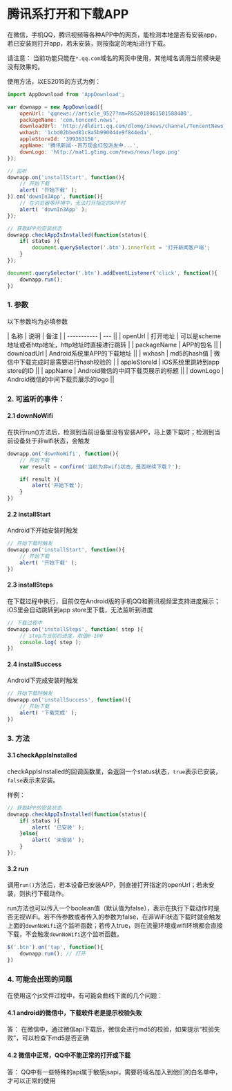 # 腾讯系打开和下载APP

在微信，手机QQ，腾讯视频等各种APP中的网页，能检测本地是否有安装app，若已安装则打开app，若未安装，则按指定的地址进行下载。

请注意： 当前功能只能在`*.qq.com`域名的网页中使用，其他域名调用当前模块是没有效果的。

使用方法，以ES2015的方式为例：  

```javascript
import AppDownload from 'AppDownload';

var downapp = new AppDownload({
    openUrl: 'qqnews://article_9527?nm=RSS2018061501588400',
    packageName: 'com.tencent.news',
    downloadUrl: 'http://dldir1.qq.com/dlomg/inews/channel/TencentNews_3932.apk',
    wxhash: '1cbd02bbed81c8a5b990044e9f844eda',
    appleStoreId: '399363156',
    appName: '腾讯新闻--百万现金红包派发中...',
    downLogo: 'http://mat1.gtimg.com/news/news/logo.png'
});

// 监听
downapp.on('installStart', function(){
    // 开始下载
    alert( '开始下载' );
}).on('downIn3App', function(){
    // 在浏览器等环境中，无法打开指定的APP时
    alert( 'downIn3App' );
});

// 获取APP的安装状态
downapp.checkAppIsInstalled(function(status){
    if( status ){
        document.querySelector('.btn').innerText = '打开新闻客户端';
    }
});

document.querySelector('.btn').addEventListener('click', function(){
    downapp.run();
})
```

### 1. 参数 

以下参数均为必填参数

|    名称       | 说明 | 备注 |
| -----------  | --- ||
| openUrl      | 打开地址 | 可以是scheme地址或者http地址，http地址时直接进行跳转 |
| packageName  | APP的包名 ||
| downloadUrl  | Android系统里APP的下载地址 ||
| wxhash       | md5的hash值 | 微信中下载完成时是需要进行hash校验的 |
| appleStoreId | iOS系统里跳转到app store的ID ||
| appName      | Android微信的中间下载页展示的标题 ||
| downLogo     | Android微信的中间下载页展示的logo ||

### 2. 可监听的事件： 

#### 2.1 downNoWifi

在执行run()方法后，检测到当前设备里没有安装APP，马上要下载时；检测到当前设备处于非wifi状态，会触发

```javascript
downapp.on('downNoWifi', function(){
    // 开始下载
    var result = confirm('当前为非wifi状态，是否继续下载？');

    if( result ){
        alert('开始下载');
    }
})
```

#### 2.2 installStart

Android下开始安装时触发

```javascript
// 开始下载时触发
downapp.on('installStart', function(){
    // 开始下载
    alert( '开始下载' );
})
```

#### 2.3 installSteps

在下载过程中执行，目前仅在Android版的手机QQ和腾讯视频里支持进度展示；iOS里会自动跳转到app store里下载，无法监听到进度

```javascript
// 下载过程中
downapp.on('installSteps', function( step ){
    // step为当前的进度，取值0-100
    console.log( step );
})
```

#### 2.4 installSuccess

Android下完成安装时触发

```javascript
// 开始下载时触发
downapp.on('installSuccess', function(){
    // 开始下载
    alert( '下载完成' );
})
```

### 3. 方法

#### 3.1 checkAppIsInstalled  

checkAppIsInstalled的回调函数里，会返回一个status状态，`true`表示已安装， `false`表示未安装。

样例： 
```javascript
// 获取APP的安装状态
downapp.checkAppIsInstalled(function(status){
    if( status ){
        alert( '已安装' );
    }else{
        alert( '未安装' );
    }
});
```

#### 3.2 run

调用`run()`方法后，若本设备已安装APP，则直接打开指定的openUrl；若未安装，则执行下载动作。

run方法也可以传入一个boolean值（默认值为false），表示在执行下载动作时是否无视WiFi。若不传参数或者传入的参数为false，在非WiFi状态下载时就会触发上面的`downNoWifi`这个监听函数；若传入true，则在流量环境或wifi环境都会直接下载，不会触发`downNoWifi`这个监听函数。

```javascript
$('.btn').on('tap', function(){
    downapp.run(); // 打开
})
```

### 4. 可能会出现的问题

在使用这个js文件过程中，有可能会曲线下面的几个问题：

#### 4.1 android的微信中，下载软件老是提示校验失败
答： 在微信中，通过微信api下载后，微信会进行md5的校验，如果提示“校验失败”，可以检查下md5是否正确

#### 4.2 微信中正常，QQ中不能正常的打开或下载
答： QQ中有一些特殊的api属于敏感jsapi，需要将域名加入到他们的白名单中，才可以正常的使用
